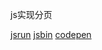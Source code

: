 js实现分页

[jsrun](https://jsrun.net/7WyKp)
[jsbin](https://output.jsbin.com/muyotub)
[codepen](https://codepen.io/gzwawj/pen/qGKNgy)